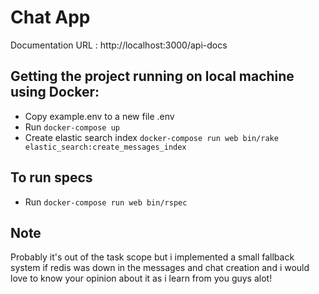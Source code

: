 # Chat App

Documentation URL : http://localhost:3000/api-docs

## Getting the project running on local machine using Docker:
- Copy example.env to a new file .env
- Run `docker-compose up`
- Create elastic search index `docker-compose run web bin/rake elastic_search:create_messages_index`

## To run specs
- Run `docker-compose run web bin/rspec`

## Note
Probably it's out of the task scope but i implemented a small fallback system if redis was down in the messages and chat creation and i would love to know your opinion about it as i learn from you guys alot!
